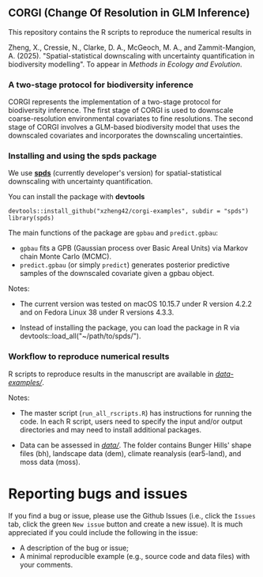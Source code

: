 
## CORGI (Change Of Resolution in GLM Inference)

This repository contains the R scripts to reproduce the numerical results in

Zheng, X., Cressie, N., Clarke, D. A., McGeoch, M. A., and Zammit-Mangion, A. (2025). 
"Spatial-statistical downscaling with uncertainty quantification in biodiversity modelling". To appear in *Methods in Ecology and Evolution*.
<!-- NIASRA Working Paper Series 06-24. URL: [https://www.uow.edu.au/niasra/publications/](https://www.uow.edu.au/niasra/publications/) -->

### A two-stage protocol for biodiversity inference

CORGI represents the implementation of a two-stage protocol for biodiversity inference. The first stage 
of CORGI is used to downscale coarse-resolution environmental covariates to fine resolutions. The second 
stage of CORGI involves a GLM-based biodiversity model that uses the downscaled covariates and incorporates the downscaling uncertainties.

### Installing and using the **spds** package


We use [**spds**](https://github.com/xzheng42/corgi-examples/tree/main/spds) (currently developer's version) for 
spatial-statistical downscaling with uncertainty quantification.

You can install the package with **devtools**
```
devtools::install_github("xzheng42/corgi-examples", subdir = "spds")
library(spds)
```

The main functions of the package are `gpbau` and `predict.gpbau`:

- `gpbau` fits a GPB (Gaussian process over Basic Areal Units) via Markov chain Monte Carlo (MCMC).
- `predict.gpbau` (or simply `predict`) generates posterior predictive samples of the downscaled covariate given a gpbau object.

Notes:

- The current version was tested on macOS 10.15.7 under R version 4.2.2 and on Fedora Linux 38 under R versions 4.3.3.

- Instead of installing the package, you can load the package in R via devtools::load_all("~/path/to/spds/").

### Workflow to reproduce numerical results

R scripts to reproduce results in the manuscript are available in
[*data-examples/*](https://github.com/xzheng42/corgi-examples/tree/main/data-examples).

Notes: 

- The master script (`run_all_rscripts.R`) has instructions for running the code. In each R script, users need to specify the input and/or output directories and may need to install additional packages.

- Data can be assessed in [*data/*](https://github.com/xzheng42/corgi-examples/tree/main/data). 
  The folder contains Bunger Hills' shape files (bh), landscape data (dem), climate reanalysis (ear5-land), and moss data (moss).

# Reporting bugs and issues

If you find a bug or issue, please use the Github Issues (i.e., click the `Issues` tab, click the green `New issue` button and create a new issue). It is much appreciated if you could include the following in the issue: 

- A description of the bug or issue;
- A minimal reproducible example (e.g., source code and data files) with your comments.
